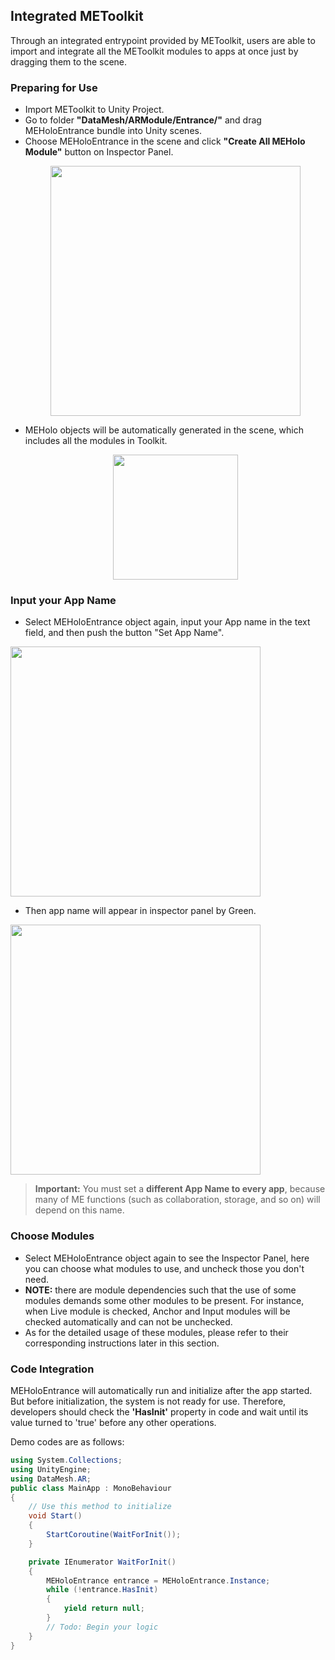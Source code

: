 ## Integrated METoolkit

Through an integrated entrypoint provided by METoolkit, users are able to import and integrate all the METoolkit modules to apps at once just by dragging them to the scene.

### Preparing for Use

* Import METoolkit to Unity Project.
* Go to folder **"DataMesh/ARModule/Entrance/"** and drag MEHoloEntrance bundle into Unity scenes.
* Choose MEHoloEntrance in the scene and click **"Create All MEHolo Module"** button on Inspector Panel.
  <p align="center">
  <img src="https://user-images.githubusercontent.com/7381020/28106606-0f5411ec-6717-11e7-9e5b-673c214bc4a7.png" width="400">
  </p>
* MEHolo objects will be automatically generated in the scene, which includes all the modules in Toolkit.
  <p align="center">
  <img src="https://user-images.githubusercontent.com/7381020/28006996-4c0f1198-6584-11e7-8d00-ecd895a13680.png" height="200">
  </p>


### Input your App Name

- Select MEHoloEntrance object again, input your App name in the text field, and then push the button "Set App Name". 

<img src="https://user-images.githubusercontent.com/7381020/28106778-ca7fab16-6717-11e7-8e75-567f39b026d3.png" width="400">



- Then app name will appear in inspector panel by Green.

<img src="https://user-images.githubusercontent.com/7381020/28106850-194d144a-6718-11e7-8dab-3abc4c451471.png" width="400">



> **Important:** You must set a **different App Name to every app**, because many of ME functions (such as collaboration, storage, and so on) will depend on this name.

### Choose Modules

* Select MEHoloEntrance object again to see the Inspector Panel, here you can choose what modules to use, and uncheck those you don't need.
* **NOTE:** there are module dependencies such that the use of some modules demands some other modules to be present. For instance, when Live module is checked, Anchor and Input modules will be checked automatically and can not be unchecked.
* As for the detailed usage of these modules, please refer to their corresponding instructions later in this section.

### Code Integration

MEHoloEntrance will automatically run and initialize after the app started. But before initialization, the system is not ready for use. Therefore, developers should check the **'HasInit'** property in code and wait until its value turned to 'true' before any other operations.

Demo codes are as follows:
```C#
using System.Collections;
using UnityEngine;
using DataMesh.AR;
public class MainApp : MonoBehaviour
{
    // Use this method to initialize
    void Start()
    {
        StartCoroutine(WaitForInit());
    }

    private IEnumerator WaitForInit()
    {
        MEHoloEntrance entrance = MEHoloEntrance.Instance;
        while (!entrance.HasInit)
        {
            yield return null;
        }
        // Todo: Begin your logic
    }
}
```

